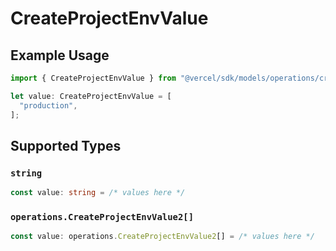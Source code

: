 # CreateProjectEnvValue

## Example Usage

```typescript
import { CreateProjectEnvValue } from "@vercel/sdk/models/operations/createprojectenv.js";

let value: CreateProjectEnvValue = [
  "production",
];
```

## Supported Types

### `string`

```typescript
const value: string = /* values here */
```

### `operations.CreateProjectEnvValue2[]`

```typescript
const value: operations.CreateProjectEnvValue2[] = /* values here */
```

